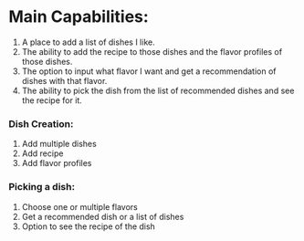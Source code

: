 # Main Capabilities:

1. A place to add a list of dishes I like.
2. The ability to add the recipe to those dishes and the flavor profiles of those dishes.
3. The option to input what flavor I want and get a recommendation of dishes with that flavor.
4. The ability to pick the dish from the list of recommended dishes and see the recipe for it.

### Dish Creation:
1. Add multiple dishes
2. Add recipe
3. Add flavor profiles

### Picking a dish:

1. Choose one or multiple flavors
2. Get a recommended dish or a list of dishes
3. Option to see the recipe of the dish